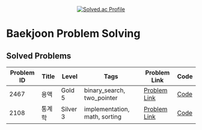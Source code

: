 <p align="center"> <a href="https://solved.ac/wnstjr120422"> <img src="http://mazassumnida.wtf/api/generate_badge?boj=wnstjr120422" alt="Solved.ac Profile"> </a> </p>

# Baekjoon Problem Solving
## Solved Problems
| Problem ID | Title | Level | Tags | Problem Link | Code |
|------------|-------|-------|------|--------------|------|
| 2467 | 용액 | Gold 5 | binary_search, two_pointer | [Problem Link](https://www.acmicpc.net/problem/2467) | [Code](N/A) |
| 2108 | 통계학 | Silver 3 | implementation, math, sorting | [Problem Link](https://www.acmicpc.net/problem/2108) | [Code](src/implementation/boj2108/Main.java) |
